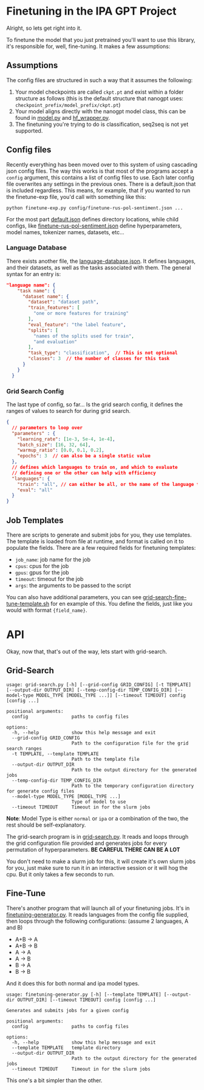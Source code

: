 # Finetuning in the IPA GPT Project

Alright, so lets get right into it.

To finetune the model that you just pretrained you'll want to use this library, it's responsible for, well, fine-tuning.
It makes a few assumptions:

## Assumptions

The config files are structured in such a way that it assumes the following:
1. Your model checkpoints are called `ckpt.pt` and exist within a folder structure as follows (this is the default structure that nanogpt uses: `checkpoint_prefix/model_prefix/ckpt.pt`)
2. Your model aligns directly with the nanogpt model class, this can be found in [model.py](./model.py) and [hf_wrapper.py](./hf_wrapper.py).
3. The finetuning you're trying to do is classification, seq2seq is not yet supported.

## Config files

Recently everything has been moved over to this system of using cascading json config files.
The way this works is that most of the programs accept a `config` argument, this contains a list of config files to use.
Each later config file overwrites any settings in the previous ones. There is a default.json that is included regardless.
This means, for example, that if you wanted to run the finetune-exp file, you'd call with something like this:
```
python finetune-exp.py config/finetune-rus-pol-sentiment.json ...
```
For the most part [default.json](./config/default.json) defines directory locations, while child configs, like [finetune-rus-pol-sentiment.json](./config/finetune-rus-pol-sentiment.json)
define hyperparameters, model names, tokenizer names, datasets, etc...

### Language Database

There exists another file, the [language-database.json](./config/language-database.json). It defines languages, and their datasets, as well as the tasks associated with them.
The general syntax for an entry is:
```json
"language name": {
    "task name": {
      "dataset name": {
        "dataset": "dataset path",
        "train_features": [
          "one or more features for training"
        ],
        "eval_feature": "the label feature",
        "splits": [
          "names of the splits used for train",
          "and evaluation"
        ],
        "task_type": "classification",  // This is not optional
        "classes": 3  // the number of classes for this task
      }
    }
  }
```

### Grid Search Config

The last type of config, so far... Is the grid search config, it defines the ranges of values to search for during grid search.
```json
{
  // parameters to loop over
  "parameters" : {
    "learning_rate": [1e-3, 5e-4, 1e-4],
    "batch_size": [16, 32, 64],
    "warmup_ratio": [0.0, 0.1, 0.2],
    "epochs": 3  // can also be a single static value
  },
  // defines which languages to train on, and which to evaluate
  // defining one or the other can help with efficiency
  "languages": {
    "train": "all", // can either be all, or the name of the language to use
    "eval": "all"
  }
}
```

## Job Templates

There are scripts to generate and submit jobs for you, they use templates. 
The template is loaded from file at runtime, and format is called on it to populate the fields.
There are a few required fields for finetuning templates:
* `job_name`: job name for the job
* `cpus`: cpus for the job
* `gpus`: gpus for the job
* `timeout`: timeout for the job
* `args`: the arguments to be passed to the script

You can also have additional parameters, you can see [grid-search-fine-tune-template.sh](jobs/templates/grid-search-fine-tune-template.sh) for en example of this.
You define the fields, just like you would with format `{field_name}`.

# API

Okay, now that, that's out of the way, lets start with grid-search.

## Grid-Search

```
usage: grid-search.py [-h] [--grid-config GRID_CONFIG] [-t TEMPLATE] [--output-dir OUTPUT_DIR] [--temp-config-dir TEMP_CONFIG_DIR] [--model-type MODEL_TYPE [MODEL_TYPE ...]] [--timeout TIMEOUT] config [config ...]

positional arguments:
  config                paths to config files

options:
  -h, --help            show this help message and exit
  --grid-config GRID_CONFIG
                        Path to the configuration file for the grid search ranges
  -t TEMPLATE, --template TEMPLATE
                        Path to the template file
  --output-dir OUTPUT_DIR
                        Path to the output directory for the generated jobs
  --temp-config-dir TEMP_CONFIG_DIR
                        Path to the temporary configuration directory for generate config files
  --model-type MODEL_TYPE [MODEL_TYPE ...]
                        Type of model to use
  --timeout TIMEOUT     Timeout in for the slurm jobs
```

**Note**: Model Type is either `normal` or `ipa` or a combination of the two, the rest should be self-explanatory.

The grid-search program is in [grid-search.py](./grid-search.py). 
It reads and loops through the grid configuration file provided and generates jobs for every permutation of hyperparameters. **BE CAREFUL THERE CAN BE A LOT**

You don't need to make a slurm job for this, it will create it's own slurm jobs for you, just make sure to run it in an interactive session or it will hog the cpu.
But it only takes a few seconds to run.

## Fine-Tune

There's another program that will launch all of your finetuning jobs. It's in [finetuning-generator.py](./finetuning-generator.py).
It reads languages from the config file supplied, then loops through the following configurations: (assume 2 languages, A and B)
* A+B -> A
* A+B -> B
* A -> A
* A -> B
* B -> A
* B -> B

And it does this for both normal and ipa model types.

```
usage: finetuning-generator.py [-h] [--template TEMPLATE] [--output-dir OUTPUT_DIR] [--timeout TIMEOUT] config [config ...]

Generates and submits jobs for a given config

positional arguments:
  config                paths to config files

options:
  -h, --help            show this help message and exit
  --template TEMPLATE   template directory
  --output-dir OUTPUT_DIR
                        Path to the output directory for the generated jobs
  --timeout TIMEOUT     Timeout in for the slurm jobs
```

This one's a bit simpler than the other.